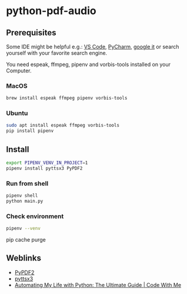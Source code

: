 # python-pdf-audio

## Prerequisites

Some IDE might be helpful e.g.: [VS Code](https://code.visualstudio.com/download), [PyCharm](https://www.jetbrains.com/de-de/pycharm/download/), [google it](https://www.google.com/search?q=python+editors) or search yourself with your favorite search engine.

You need espeak, ffmpeg, pipenv and vorbis-tools installed on your Computer.

### MacOS

```bash
brew install espeak ffmpeg pipenv vorbis-tools
```

### Ubuntu

```bash
sudo apt install espeak ffmpeg vorbis-tools
pip install pipenv
```

## Install

```bash
export PIPENV_VENV_IN_PROJECT=1
pipenv install pyttsx3 PyPDF2
```

### Run from shell

```bash
pipenv shell
python main.py
```

### Check environment

```bash
pipenv --venv
```

pip cache purge

## Weblinks

* [PyPDF2](https://pypi.org/project/PyPDF2/)
* [pyttsx3](https://pypi.org/project/pyttsx3/)
* [Automating My Life with Python: The Ultimate Guide | Code With Me](https://youtu.be/LXsdt6RMNfY)